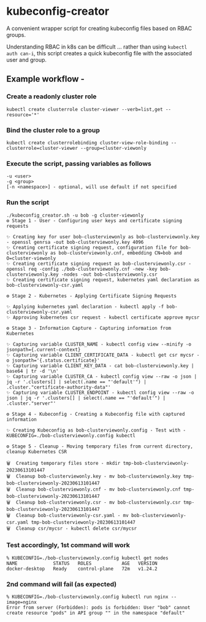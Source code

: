 # kubeconfig-creator

A convenient wrapper script for creating kubeconfig files based on RBAC groups.

Understanding RBAC in k8s can be difficult ... rather than using ```kubectl auth can-i```, this script creates a quick kubeconfig file with the associated user and group.

## Example workflow -

### Create a readonly cluster role

```
kubectl create clusterrole cluster-viewer --verb=list,get --resource='*'
```

### Bind the cluster role to a group
```
kubectl create clusterrolebinding cluster-view-role-binding --clusterrole=cluster-viewer --group=cluster-viewonly
```

### Execute the script, passing variables as follows
```
-u <user>
-g <group>
[-n <namespace>] - optional, will use default if not specified
```

### Run the script
```
./kubeconfig_creator.sh -u bob -g cluster-viewonly
⚙️ Stage 1 - User - Configuring user keys and certificate signing requests

✨ Creating key for user bob-clusterviewonly as bob-clusterviewonly.key - openssl genrsa -out bob-clusterviewonly.key 4096
✨ Creating certificate signing request, configuration file for bob-clusterviewonly as bob-clusterviewonly.cnf, embedding CN=bob and O=cluster-viewonly
✨ Creating certificate signing request as bob-clusterviewonly.csr - openssl req -config ./bob-clusterviewonly.cnf -new -key bob-clusterviewonly.key -nodes -out bob-clusterviewonly.csr
✨ Creating certificate signing request, kubernetes yaml declaration as bob-clusterviewonly-csr.yaml

⚙️ Stage 2 - Kubernetes - Applying Certificate Signing Requests

✨ Applying kubernetes yaml declaration - kubectl apply -f bob-clusterviewonly-csr.yaml
✨ Approving kubernetes csr request - kubectl certificate approve mycsr

⚙️ Stage 3 - Information Capture - Capturing information from Kubernetes

✨ Capturing variable CLUSTER_NAME - kubectl config view --minify -o jsonpath={.current-context}
✨ Capturing variable CLIENT_CERTIFICATE_DATA - kubectl get csr mycsr -o jsonpath='{.status.certificate}'
✨ Capturing variable CLIENT_KEY_DATA - cat bob-clusterviewonly.key | base64 | tr -d '\n'
✨ Capturing variable CLUSTER_CA - kubectl config view --raw -o json | jq -r '.clusters[] | select(.name == "'default'") | .cluster."certificate-authority-data"'
✨ Capturing variable CLUSTER_ENDPOINT - kubectl config view --raw -o json | jq -r '.clusters[] | select(.name == "'default'") | .cluster."server"'

⚙️ Stage 4 - Kubeconfig - Creating a Kubeconfig file with captured information

✨ Creating Kubeconfig as bob-clusterviewonly.config - Test with - KUBECONFIG=./bob-clusterviewonly.config kubectl

⚙️ Stage 5 - Cleanup - Moving temporary files from current directory, cleanup Kubernetes CSR

🗑️  Creating temporary files store - mkdir tmp-bob-clusterviewonly-20230613101447
🗑️  Cleanup bob-clusterviewonly.key - mv bob-clusterviewonly.key tmp-bob-clusterviewonly-20230613101447
🗑️  Cleanup bob-clusterviewonly.cnf - mv bob-clusterviewonly.cnf tmp-bob-clusterviewonly-20230613101447
🗑️  Cleanup bob-clusterviewonly.csr - mv bob-clusterviewonly.csr tmp-bob-clusterviewonly-20230613101447
🗑️  Cleanup bob-clusterviewonly-csr.yaml - mv bob-clusterviewonly-csr.yaml tmp-bob-clusterviewonly-20230613101447
🗑️  Cleanup csr/mycsr - kubectl delete csr/mycsr
```

### Test accordingly, 1st command will work
```
% KUBECONFIG=./bob-clusterviewonly.config kubectl get nodes
NAME             STATUS   ROLES           AGE   VERSION
docker-desktop   Ready    control-plane   72m   v1.24.2
```

### 2nd command will fail (as expected)
```
% KUBECONFIG=./bob-clusterviewonly.config kubectl run nginx --image=nginx
Error from server (Forbidden): pods is forbidden: User "bob" cannot create resource "pods" in API group "" in the namespace "default"
```
